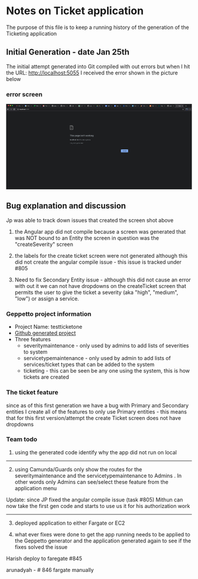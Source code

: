 # Notes on Ticket application

The purpose of this file is to keep a running history of the generation of the Ticketing application

## Initial Generation - date Jan 25th

The initial attempt generated into Git compiled with out errors but when I hit the URL: <http://localhost:5055> I received the error shown in the picture below

### error screen

![alt text](./screen_shot_attempt_1.png "error screen")

## Bug explanation and discussion

Jp was able to track down issues that created the screen shot above

1. the Angular app did not compile because a screen was generated that was NOT bound to an Entity the screen in question was the "createSeverity" screen

2. the labels for the create ticket screen were not generated although this did not create the angular compile issue - this issue is tracked under #805

3. Need to fix Secondary Entity issue - although this did not cause an error with out it we can not have dropdowns on the createTicket screen that permits the user to give the ticket a severity (aka "high", "medium", "low") or assign a service.

### Geppetto project information

- Project Name: testticketone
- [Github generated project](https://github.com/gepinfo/testticketone_3611.git) 
- Three features
  - severitymaintenance - only used by admins to add lists of severities to system
  - servicetypemaintenance - only used by admin to add lists of services/ticket types that can be added to the system
  - ticketing - this can be seen be any one using the system, this is how tickets are created

### The ticket feature

  since as of this first generation we have a bug with Primary and Secondary entities I create all of the features to only use Primary entities - this means that for this first version/attempt the create Ticket screen does not have dropdowns

### Team todo

1. using the generated code identify why the app did not run on local

---

2. using Camunda/Guards only show the routes for the severitymaintenance and the servicetypemaintenance to Admins . In other words only Admins can see/select these feature from the application menu
  
Update: since JP fixed the angular compile issue (task #805) Mithun can now take the first gen code and starts to use us it for his authorization work

---

3. deployed application to either Fargate or EC2

4. what ever fixes were done to get the app running needs to be applied to the Geppetto generator and the application generated again to see if the fixes solved the issue


Harish deploy to faregate #845

arunadyah - # 846 fargate manually